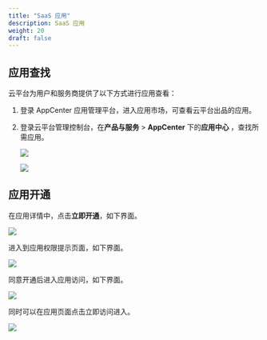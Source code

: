 ```yaml
---
title: "SaaS 应用"
description: SaaS 应用
weight: 20
draft: false
---
```


## 应用查找

云平台为用户和服务商提供了以下方式进行应用查看：

1. 登录 AppCenter 应用管理平台，进入应用市场，可查看云平台出品的应用。
2. 登录云平台管理控制台，在**产品与服务** > **AppCenter** 下的**应用中心** ，查找所需应用。

    ![](../../_images/um_saas_app.png)

    ![](../../_images/um_saas_app_details.png)

## 应用开通

在应用详情中，点击**立即开通**，如下界面。

![](../../_images/um_saas_app_open.png)

进入到应用权限提示页面，如下界面。

![](../../_images/um_saas_app_authority.png)

同意开通后进入应用访问，如下界面。

![](../../_images/um_saas_app_access.png)

同时可以在应用页面点击立即访问进入。

![](../../_images/um_saas_app_quick_access.png)
